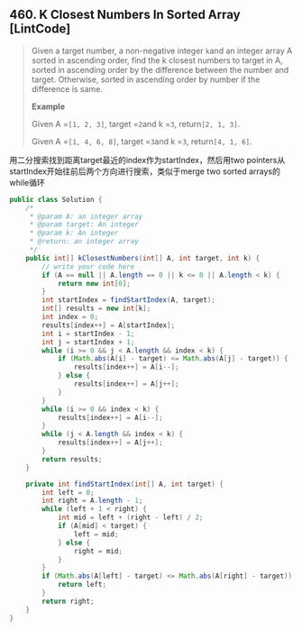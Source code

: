 ## 460. K Closest Numbers In Sorted Array \[LintCode\]

> Given a target number, a non-negative integer `k`and an integer array A sorted in ascending order, find the k closest numbers to target in A, sorted in ascending order by the difference between the number and target. Otherwise, sorted in ascending order by number if the difference is same.
>
> **Example**
>
> Given A =`[1, 2, 3]`, target =`2`and k =`3`, return`[2, 1, 3]`.
>
> Given A =`[1, 4, 6, 8]`, target =`3`and k =`3`, return`[4, 1, 6]`.

用二分搜索找到距离target最近的index作为startIndex，然后用two pointers从startIndex开始往前后两个方向进行搜索，类似于merge two sorted arrays的while循环

```java
public class Solution {
    /*
     * @param A: an integer array
     * @param target: An integer
     * @param k: An integer
     * @return: an integer array
     */
    public int[] kClosestNumbers(int[] A, int target, int k) {
        // write your code here
        if (A == null || A.length == 0 || k <= 0 || A.length < k) {
            return new int[0];
        }
        int startIndex = findStartIndex(A, target);
        int[] results = new int[k];
        int index = 0;
        results[index++] = A[startIndex];
        int i = startIndex - 1;
        int j = startIndex + 1;
        while (i >= 0 && j < A.length && index < k) {
            if (Math.abs(A[i] - target) <= Math.abs(A[j] - target)) {
                results[index++] = A[i--];
            } else {
                results[index++] = A[j++];
            }    
        }
        while (i >= 0 && index < k) {
            results[index++] = A[i--];
        }
        while (j < A.length && index < k) {
            results[index++] = A[j++];
        }
        return results;
    }

    private int findStartIndex(int[] A, int target) {
        int left = 0;
        int right = A.length - 1;
        while (left + 1 < right) {
            int mid = left + (right - left) / 2;
            if (A[mid] < target) {
                left = mid;
            } else {
                right = mid;
            }
        }
        if (Math.abs(A[left] - target) <= Math.abs(A[right] - target)) {
            return left;
        }
        return right;
    }
}
```



